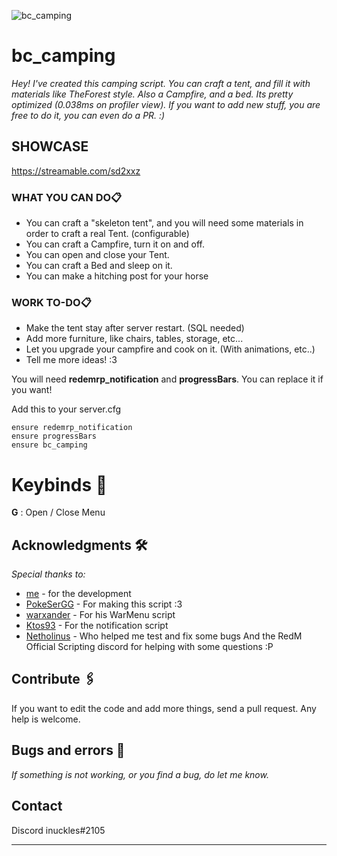 ![bc_camping](https://i.imgur.com/8R5hQwa.png)
# bc_camping
 
_Hey! I've created this camping script. You can craft a tent, and fill it with materials like TheForest style. Also a Campfire, and a bed._
_Its pretty optimized (0.038ms on profiler view). If you want to add new stuff, you are free to do it, you can even do a PR. :)_
 
## SHOWCASE
https://streamable.com/sd2xxz

### WHAT YOU CAN DO📋
- You can craft a "skeleton tent", and you will need some materials in order to craft a real Tent. (configurable)
- You can craft a Campfire, turn it on and off.
- You can open and close your Tent.
- You can craft a Bed and sleep on it.
- You can make a hitching post for your horse

### WORK TO-DO📋
- Make the tent stay after server restart. (SQL needed)
- Add more furniture, like chairs, tables, storage, etc...
- Let you upgrade your campfire and cook on it. (With animations, etc..)
- Tell me more ideas! :3
 

You will need **redemrp_notification** and **progressBars**.
You can replace it if you want!

Add this to your server.cfg
```
ensure redemrp_notification
ensure progressBars
ensure bc_camping
```
 
# Keybinds 🔧
 
__G__ : Open / Close Menu


## Acknowledgments 🛠️
 
_Special thanks to:_
 
* [me](http://github.com/bcortezf) - for the development
* [PokeSerGG](https://github.com/PokeSerGG/RedM-Campfire) - For making this script :3
* [warxander](https://github.com/warxander/warmenu) - For his WarMenu script
* [Ktos93](https://github.com/Ktos93/redemrp_notification) - For the notification script
* [Netholinus](http://steamcommunity.com/id/Netholinus/) - Who helped me test and fix some bugs
And the RedM Official Scripting discord for helping with some questions :P
 
## Contribute 🖇️
 
If you want to edit the code and add more things, send a pull request. Any help is welcome.  
 
## Bugs and errors 🚀
 
_If something is not working, or you find a bug, do let me know._
 
## Contact
Discord inuckles#2105
 
---
